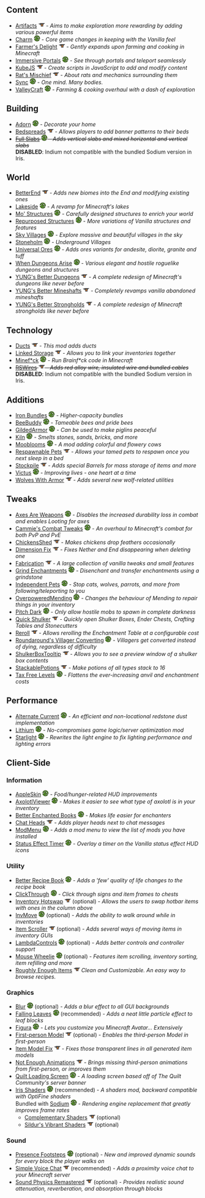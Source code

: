 ## Content

- [Artifacts] ![](docs/icon-curseforge.png) - *Aims to make exploration more rewarding by adding various powerful items*
- [Charm] ![](docs/icon-modrinth.png) - *Core game changes in keeping with the Vanilla feel*
- [Farmer's Delight] ![](docs/icon-curseforge.png) - *Gently expands upon farming and cooking in Minecraft*
- [Immersive Portals] ![](docs/icon-modrinth.png) - *See through portals and teleport seamlessly*
- [KubeJS] ![](docs/icon-curseforge.png) - *Create scripts in JavaScript to add and modify content*
- [Rat's Mischief] ![](docs/icon-curseforge.png) - *About rats and mechanics surrounding them*
- [Sync] ![](docs/icon-modrinth.png) - *One mind. Many bodies.*
- [ValleyCraft] ![](docs/icon-modrinth.png) - *Farming & cooking overhaul with a dash of exploration*

[Artifacts]: https://www.curseforge.com/minecraft/mc-mods/artifacts-fabric
[Charm]: https://modrinth.com/mod/charm
[Farmer's Delight]: https://www.curseforge.com/minecraft/mc-mods/farmers-delight-fabric
[Immersive Portals]: https://modrinth.com/mod/immersiveportals
[KubeJS]: https://www.curseforge.com/minecraft/mc-mods/kubejs-fabric
[Rat's Mischief]: https://www.curseforge.com/minecraft/mc-mods/rats-mischief
[Sync]: https://modrinth.com/mod/sync-fabric
[ValleyCraft]: https://modrinth.com/mod/valleycraft


## Building

- [Adorn] ![](docs/icon-modrinth.png) - *Decorate your home*
- [Bedspreads] ![](docs/icon-curseforge.png) - *Allows players to add banner patterns to their beds*
- ~~[Full Slabs] ![](docs/icon-modrinth.png) - *Adds vertical slabs and mixed horizontal and vertical slabs*~~  
  **DISABLED**: Indium not compatible with the bundled Sodium version in Iris.

[Adorn]: https://modrinth.com/mod/adorn
[Bedspreads]: https://www.curseforge.com/minecraft/mc-mods/bedspreads-fabric
[Full Slabs]: https://modrinth.com/mod/full-slabs


## World

- [BetterEnd] ![](docs/icon-curseforge.png) - *Adds new biomes into the End and modifying existing ones*
- [Lakeside] ![](docs/icon-modrinth.png) - *A revamp for Minecraft's lakes*
- [Mo' Structures] ![](docs/icon-modrinth.png) - *Carefully designed structures to enrich your world*
- [Repurposed Structures] ![](docs/icon-modrinth.png) - *More variations of Vanilla structures and features*
- [Sky Villages] ![](docs/icon-modrinth.png) - *Explore massive and beautiful villages in the sky*
- [Stoneholm] ![](docs/icon-modrinth.png) - *Underground Villages*
- [Universal Ores] ![](docs/icon-modrinth.png) - *Adds ores variants for andesite, diorite, granite and tuff*
- [When Dungeons Arise] ![](docs/icon-modrinth.png) - *Various elegant and hostile roguelike dungeons and structures*
- [YUNG's Better Dungeons] ![](docs/icon-curseforge.png) - *A complete redesign of Minecraft's dungeons like never before*
- [YUNG's Better Mineshafts] ![](docs/icon-curseforge.png) - *Completely revamps vanilla abandoned mineshafts*
- [YUNG's Better Strongholds] ![](docs/icon-curseforge.png) - *A complete redesign of Minecraft strongholds like never before*

[BetterEnd]: https://www.curseforge.com/minecraft/mc-mods/betterend
[Lakeside]: https://modrinth.com/mod/lakeside
[Mo' Structures]: https://modrinth.com/mod/mo-structures
[Repurposed Structures]: https://modrinth.com/mod/repurposed-structures-fabric
[Sky Villages]: https://modrinth.com/mod/sky-villages
[Stoneholm]: https://modrinth.com/mod/stoneholm
[Universal Ores]: https://modrinth.com/mod/universal_ores
[When Dungeons Arise]: https://modrinth.com/mod/when-dungeons-arise
[YUNG's Better Dungeons]: https://www.curseforge.com/minecraft/mc-mods/yungs-better-dungeons-fabric
[YUNG's Better Mineshafts]: https://www.curseforge.com/minecraft/mc-mods/yungs-better-mineshafts-fabric
[YUNG's Better Strongholds]: https://www.curseforge.com/minecraft/mc-mods/yungs-better-strongholds-fabric


## Technology

- [Ducts] ![](docs/icon-curseforge.png) - *This mod adds ducts*
- [Linked Storage] ![](docs/icon-curseforge.png) - *Allows you to link your inventories together*
- [Minef*ck] ![](docs/icon-modrinth.png) - *Run Brainf\*ck code in Minecraft*
- ~~[RSWires] ![](docs/icon-curseforge.png) - *Adds red alloy wire, insulated wire and bundled cables*~~  
  **DISABLED**: Indium not compatible with the bundled Sodium version in Iris.

[Ducts]: https://www.curseforge.com/minecraft/mc-mods/ducts
[Linked Storage]: https://www.curseforge.com/minecraft/mc-mods/linked-storage
[Minef*ck]: https://modrinth.com/mod/minefck
[RSWires]: https://www.curseforge.com/minecraft/mc-mods/rswires


## Additions

- [Iron Bundles] ![](docs/icon-modrinth.png) - *Higher-capacity bundles*
- [BeeBuddy] ![](docs/icon-modrinth.png) - *Tameable bees and pride bees*
- [GildedArmor] ![](docs/icon-modrinth.png) - *Can be used to make piglins peaceful*
- [Kiln] ![](docs/icon-modrinth.png) - *Smelts stones, sands, bricks, and more*
- [Mooblooms] ![](docs/icon-modrinth.png) - *A mod adding colorful and flowery cows*
- [Respawnable Pets] ![](docs/icon-curseforge.png) - *Allows your tamed pets to respawn once you next sleep in a bed*
- [Stockpile] ![](docs/icon-curseforge.png) - *Adds special Barrels for mass storage of items and more*
- [Victus] ![](docs/icon-modrinth.png) - *Improving lives - one heart at a time*
- [Wolves With Armor] ![](docs/icon-curseforge.png) - *Adds several new wolf-related utilities*

[Iron Bundles]: https://modrinth.com/mod/iron-bundles
[BeeBuddy]: https://modrinth.com/mod/beebuddy
[GildedArmor]: https://modrinth.com/mod/gildedarmor
[Kiln]: https://modrinth.com/mod/kiln
[Mooblooms]: https://modrinth.com/mod/mooblooms
[Respawnable Pets]: https://www.curseforge.com/minecraft/mc-mods/respawnable-pets
[Stockpile]: https://www.curseforge.com/minecraft/mc-mods/stockpile
[Victus]: https://modrinth.com/mod/victus
[Wolves With Armor]: https://www.curseforge.com/minecraft/mc-mods/wolves-with-armor


## Tweaks

- [Axes Are Weapons] ![](docs/icon-modrinth.png) - *Disables the increased durability loss in combat and enables Looting for axes*
- [Cammie's Combat Tweaks] ![](docs/icon-modrinth.png) - *An overhaul to Minecraft's combat for both PvP and PvE*
- [ChickensShed] ![](docs/icon-curseforge.png) - *Makes chickens drop feathers occasionally*
- [Dimension Fix] ![](docs/icon-curseforge.png) - *Fixes Nether and End disappearing when deleting one*
- [Fabrication] ![](docs/icon-curseforge.png) - *A large collection of vanilla tweaks and small features*
- [Grind Enchantments] ![](docs/icon-modrinth.png) - *Disenchant and transfer enchantments using a grindstone*
- [Independent Pets] ![](docs/icon-modrinth.png) - *Stop cats, wolves, parrots, and more from following/teleporting to you*
- [OverpoweredMending] ![](docs/icon-modrinth.png) - *Changes the behaviour of Mending to repair things in your inventory*
- [Pitch Dark] ![](docs/icon-modrinth.png) - *Only allow hostile mobs to spawn in complete darkness*
- [Quick Shulker] ![](docs/icon-curseforge.png) - *Quickly open Shulker Boxes, Ender Chests, Crafting Tables and Stonecutters*
- [Reroll] ![](docs/icon-curseforge.png) - *Allows rerolling the Enchantment Table at a configurable cost*
- [Roundaround's Villager Converting] ![](docs/icon-modrinth.png) - *Villagers get converted instead of dying, regardless of difficulty*
- [ShulkerBoxTooltip] ![](docs/icon-curseforge.png) - *Allows you to see a preview window of a shulker box contents*
- [StackablePotions] ![](docs/icon-curseforge.png) - *Make potions of all types stack to 16*
- [Tax Free Levels] ![](docs/icon-modrinth.png) - *Flattens the ever-increasing anvil and enchantment costs*

[Axes Are Weapons]: https://modrinth.com/mod/axes-are-weapons
[Cammie's Combat Tweaks]: https://modrinth.com/mod/cammies-combat-tweaks
[ChickensShed]: https://www.curseforge.com/minecraft/mc-mods/chickensshed
[Dimension Fix]: https://www.curseforge.com/minecraft/mc-mods/chickensshed
[Fabrication]: https://www.curseforge.com/minecraft/mc-mods/fabrication
[Grind Enchantments]: https://modrinth.com/mod/grind-enchantments
[Independent Pets]: https://modrinth.com/mod/indypets
[OverpoweredMending]: https://modrinth.com/mod/overpoweredmending
[Pitch Dark]: https://modrinth.com/mod/pitch-dark
[Quick Shulker]: https://www.curseforge.com/minecraft/mc-mods/quick-shulker
[Reroll]: https://www.curseforge.com/minecraft/mc-mods/reroll
[Roundaround's Villager Converting]: https://modrinth.com/mod/roundaround-villager-converting
[ShulkerBoxTooltip]: https://www.curseforge.com/minecraft/mc-mods/shulkerboxtooltip
[StackablePotions]: https://www.curseforge.com/minecraft/mc-mods/stackablepotions
[Tax Free Levels]: https://modrinth.com/mod/tax-free-levels


## Performance

- [Alternate Current] ![](docs/icon-modrinth.png) - *An efficient and non-locational redstone dust implementation*
- [Lithium] ![](docs/icon-modrinth.png) - *No-compromises game logic/server optimization mod*
- [Starlight] ![](docs/icon-modrinth.png) - *Rewrites the light engine to fix lighting performance and lighting errors*

[Alternate Current]: https://modrinth.com/mod/alternate-current
[Lithium]: https://modrinth.com/mod/lithium
[Starlight]: https://modrinth.com/mod/starlight


## Client-Side

### Information

- [AppleSkin] ![](docs/icon-modrinth.png) - *Food/hunger-related HUD improvements*
- [AxolotlViewer] ![](docs/icon-modrinth.png) - *Makes it easier to see what type of axolotl is in your inventory*
- [Better Enchanted Books] ![](docs/icon-modrinth.png) - *Makes life easier for enchanters*
- [Chat Heads] ![](docs/icon-curseforge.png) - *Adds player heads next to chat messages*
- [ModMenu] ![](docs/icon-modrinth.png) - *Adds a mod menu to view the list of mods you have installed*
- [Status Effect Timer] ![](docs/icon-modrinth.png) - *Overlay a timer on the Vanilla status effect HUD icons*

[AppleSkin]: https://modrinth.com/mod/appleskin
[AxolotlViewer]: https://modrinth.com/mod/axolotlviewer
[Better Enchanted Books]: https://modrinth.com/mod/better-enchanted-books
[Chat Heads]: https://www.curseforge.com/minecraft/mc-mods/chat-heads
[Detail Armor Bar]: https://modrinth.com/mod/detail-armor-bar
[ModMenu]: https://modrinth.com/mod/modmenu
[Status Effect Timer]: https://modrinth.com/mod/statuseffecttimer

### Utility

- [Better Recipe Book] ![](docs/icon-modrinth.png) - *Adds a 'few' quality of life changes to the recipe book*
- [ClickThrough] ![](docs/icon-modrinth.png) - *Click through signs and item frames to chests*
- [Inventory Hotswap] ![](docs/icon-curseforge.png) (optional) - *Allows the users to swap hotbar items with ones in the column above*
- [InvMove] ![](docs/icon-modrinth.png) (optional) - *Adds the ability to walk around while in inventories*
- [Item Scroller] ![](docs/icon-curseforge.png) (optional) - *Adds several ways of moving items in inventory GUIs*
- [LambdaControls] ![](docs/icon-modrinth.png) (optional) - *Adds better controls and controller support*
- [Mouse Wheelie] ![](docs/icon-modrinth.png) (optional) - *Features item scrolling, inventory sorting, item refilling and more*
- [Roughly Enough Items] ![](docs/icon-curseforge.png) *Clean and Customizable. An easy way to browse recipes.*

[Better Recipe Book]: https://modrinth.com/mod/brb
[ClickThrough]: https://modrinth.com/mod/clickthrough
[Inventory Hotswap]: https://www.curseforge.com/minecraft/mc-mods/inventory-hotswap
[InvMove]: https://modrinth.com/mod/invmove-fabric
[Item Scroller]: https://www.curseforge.com/minecraft/mc-mods/item-scroller
[LambdaControls]: https://modrinth.com/mod/lambdacontrols
[Mouse Wheelie]: https://modrinth.com/mod/mouse-wheelie
[Roughly Enough Items]: https://www.curseforge.com/minecraft/mc-mods/roughly-enough-items

### Graphics

- [Blur] ![](docs/icon-modrinth.png) (optional) - *Adds a blur effect to all GUI backgrounds*
- [Falling Leaves] ![](docs/icon-modrinth.png) (recommended) - *Adds a neat little particle effect to leaf blocks*
- [Figura] ![](docs/icon-modrinth.png) - *Lets you customize you Minecraft Avatar... Extensively*
- [First-person Model] ![](docs/icon-curseforge.png) (optional) - *Enables the third-person Model in first-person*
- [Item Model Fix] ![](docs/icon-curseforge.png) - *Fixes those transparent lines in all generated item models*
- [Not Enough Animations] ![](docs/icon-curseforge.png) - *Brings missing third-person animations from first-person, or improves them*
- [Quilt Loading Screen] ![](docs/icon-modrinth.png) - *A loading screen based off of The Quilt Community's server banner*
- [Iris Shaders] ![](docs/icon-modrinth.png) (recommended) - *A shaders mod, backward compatible with OptiFine shaders*  
  Bundled with [Sodium] ![](docs/icon-modrinth.png) - *Rendering engine replacement that greatly improves frame rates*
    - [Complementary Shaders] ![](docs/icon-curseforge.png) (optional)
    - [Sildur's Vibrant Shaders] ![](docs/icon-curseforge.png) (optional)

[Blur]: https://modrinth.com/mod/blur-fabric
[Falling Leaves]: https://modrinth.com/mod/fallingleaves
[Figura]: https://modrinth.com/mod/figura
[First-person Model]: https://www.curseforge.com/minecraft/mc-mods/first-person-model
[Item Model Fix]: https://www.curseforge.com/minecraft/mc-mods/item-model-fix
[Not Enough Animations]: https://www.curseforge.com/minecraft/mc-mods/not-enough-animations
[Quilt Loading Screen]: https://modrinth.com/mod/quilt-loading-screen

[Sodium]: https://modrinth.com/mod/sodium
[Iris Shaders]: https://modrinth.com/mod/iris
[Complementary Shaders]: https://www.curseforge.com/minecraft/customization/complementary-shaders
[Sildur's Vibrant Shaders]: https://www.curseforge.com/minecraft/customization/sildurs-vibrant-shaders

### Sound

- [Presence Footsteps] ![](docs/icon-modrinth.png) (optional) - *New and improved dynamic sounds for every block the player walks on*
- [Simple Voice Chat] ![](docs/icon-curseforge.png) (recommended) - *Adds a proximity voice chat to your Minecraft server*
- [Sound Physics Remastered] ![](docs/icon-curseforge.png) (optional) - *Provides realistic sound attenuation, reverberation, and absorption through blocks*

[Presence Footsteps]: https://modrinth.com/mod/presence-footsteps
[Simple Voice Chat]: https://www.curseforge.com/minecraft/mc-mods/simple-voice-chat
[Sound Physics Remastered]: https://www.curseforge.com/minecraft/mc-mods/sound-physics-remastered
